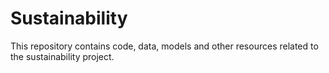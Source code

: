 # Sustainability
This repository contains code, data, models and other resources related to the sustainability project.
